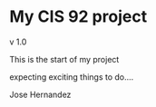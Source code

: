 # My CIS 92 project 
v 1.0

This is the start of my project

expecting exciting things to do....

Jose Hernandez
